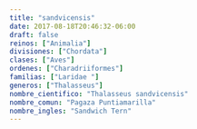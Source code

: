 ```yaml
---
title: "sandvicensis"
date: 2017-08-18T20:46:32-06:00
draft: false
reinos: ["Animalia"]
divisiones: ["Chordata"]
clases: ["Aves"]
ordenes: ["Charadriiformes"]
familias: ["Laridae "]
generos: ["Thalasseus"]
nombre_cientifico: "Thalasseus sandvicensis"
nombre_comun: "Pagaza Puntiamarilla"
nombre_ingles: "Sandwich Tern"
---
```

